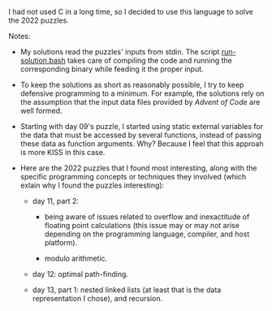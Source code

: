 I had not used C in a long time, so I decided to use this language to solve the
2022 puzzles.

Notes:

* My solutions read the puzzles' inputs from stdin. The script
  [run-solution.bash](https://github.com/airqualityart/solving-aoc-puzzles/blob/main/year-2022/run-solution.bash)
  takes care of compiling the code and running the corresponding binary while
  feeding it the proper input.

* To keep the solutions as short as reasonably possible, I try to keep
  defensive programming to a minimum. For example, the solutions rely on the
  assumption that the input data files provided by _Advent of Code_ are well
  formed.

* Starting with day 09's puzzle, I started using static external variables for
  the data that must be accessed by several functions, instead of passing these
  data as function arguments. Why? Because I feel that this approah is more
  KISS in this case.

* Here are the 2022 puzzles that I found most interesting, along with the
  specific programming concepts or techniques they involved (which exlain why I
  found the puzzles interesting):

  - day 11, part 2:

     * being aware of issues related to overflow and inexactitude of floating
       point calculations (this issue may or may not arise depending on the
       programming language, compiler, and host platform).

     * modulo arithmetic.

  - day 12: optimal path-finding.

  - day 13, part 1: nested linked lists (at least that is the data
    representation I chose), and recursion.
